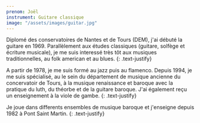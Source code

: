 ```yaml
---
prenom: Joël
instrument: Guitare classique
image: "/assets/images/guitar.jpg"
---
```


Diplomé des conservatoires de Nantes et de Tours (DEM), j'ai débuté la guitare en 1969. Parallèlement aux études classiques (guitare, solfège et écriture musicale), je me suis interessé très tôt aux musiques traditionnelles, au folk american et au blues.
{: .text-justify}

A partir de 1978, je me suis formé au jazz puis au flamenco. Depuis 1994, je me suis spécialisé, au le sein du département de musique ancienne du concervatoir de Tours, à la musique renaissance et baroque avec la pratique du luth, du théorbe et de la guitare baroque. J'ai également reçu un enseignement à la viole de gambe.
{: .text-justify}

Je joue dans differents ensembles de musique baroque et j'enseigne depuis 1982 à Pont Saint Martin.
{: .text-justify}
